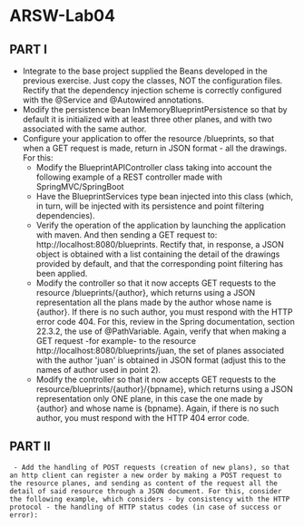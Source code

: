 # ARSW-Lab04

## PART I
- Integrate to the base project supplied the Beans developed in the previous exercise. Just copy the classes, NOT the configuration files. Rectify that the dependency injection scheme is correctly configured with the @Service and @Autowired annotations.
- Modify the persistence bean InMemoryBlueprintPersistence so that by default it is initialized with at least three other planes, and with two associated with the same author.
- Configure your application to offer the resource /blueprints, so that when a GET request is made, return in JSON format - all the drawings. For this:
     - Modify the BlueprintAPIController class taking into account the following example of a REST controller made with SpringMVC/SpringBoot
     - Have the BlueprintServices type bean injected into this class (which, in turn, will be injected with its persistence and point filtering dependencies).
     - Verify the operation of the application by launching the application with maven. And then sending a GET request to: http://localhost:8080/blueprints. Rectify that, in response, a JSON object is obtained with a list containing the detail of the drawings provided by default, and that the corresponding point filtering has been applied.
     - Modify the controller so that it now accepts GET requests to the resource /blueprints/{author}, which returns using a JSON representation all the plans made by the author whose name is {author}. If there is no such author, you must respond with the HTTP error code 404. For this, review in the Spring documentation, section 22.3.2, the use of @PathVariable. Again, verify that when making a GET request -for example- to the resource http://localhost:8080/blueprints/juan, the set of planes associated with the author 'juan' is obtained in JSON format (adjust this to the names of author used in point 2).
     - Modify the controller so that it now accepts GET requests to the resource/blueprints/{author}/{bpname}, which returns using a JSON representation only ONE plane, in this case the one made by {author} and whose name is {bpname}. Again, if there is no such author, you must respond with the HTTP 404 error code.


## PART II 
     - Add the handling of POST requests (creation of new plans), so that an http client can register a new order by making a POST request to the resource planes, and sending as content of the request all the detail of said resource through a JSON document. For this, consider the following example, which considers - by consistency with the HTTP protocol - the handling of HTTP status codes (in case of success or error):
     
     
     
